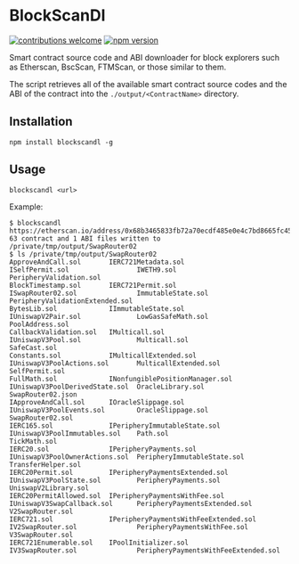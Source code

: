 # BlockScanDl
[![contributions welcome](https://img.shields.io/badge/contributions-welcome-brightgreen.svg?style=flat)](https://github.com/erbazz/blockscandl/issues) [![npm version](https://badge.fury.io/js/blockscandl.svg)](https://www.npmjs.com/package/blockscandl)

Smart contract source code and ABI downloader for block explorers such as Etherscan, BscScan, FTMScan, or those similar to them.

The script retrieves all of the available smart contract source codes and the ABI of the contract into the `./output/<ContractName>` directory.

## Installation

`npm install blockscandl -g`

## Usage

`blockscandl <url>`

Example:
```
$ blockscandl https://etherscan.io/address/0x68b3465833fb72a70ecdf485e0e4c7bd8665fc45
63 contract and 1 ABI files written to /private/tmp/output/SwapRouter02
$ ls /private/tmp/output/SwapRouter02               
ApproveAndCall.sol       IERC721Metadata.sol                    ISelfPermit.sol                 IWETH9.sol                            PeripheryValidation.sol
BlockTimestamp.sol       IERC721Permit.sol                      ISwapRouter02.sol               ImmutableState.sol                    PeripheryValidationExtended.sol
BytesLib.sol             IImmutableState.sol                    IUniswapV2Pair.sol              LowGasSafeMath.sol                    PoolAddress.sol
CallbackValidation.sol   IMulticall.sol                         IUniswapV3Pool.sol              Multicall.sol                         SafeCast.sol
Constants.sol            IMulticallExtended.sol                 IUniswapV3PoolActions.sol       MulticallExtended.sol                 SelfPermit.sol
FullMath.sol             INonfungiblePositionManager.sol        IUniswapV3PoolDerivedState.sol  OracleLibrary.sol                     SwapRouter02.json
IApproveAndCall.sol      IOracleSlippage.sol                    IUniswapV3PoolEvents.sol        OracleSlippage.sol                    SwapRouter02.sol
IERC165.sol              IPeripheryImmutableState.sol           IUniswapV3PoolImmutables.sol    Path.sol                              TickMath.sol
IERC20.sol               IPeripheryPayments.sol                 IUniswapV3PoolOwnerActions.sol  PeripheryImmutableState.sol           TransferHelper.sol
IERC20Permit.sol         IPeripheryPaymentsExtended.sol         IUniswapV3PoolState.sol         PeripheryPayments.sol                 UniswapV2Library.sol
IERC20PermitAllowed.sol  IPeripheryPaymentsWithFee.sol          IUniswapV3SwapCallback.sol      PeripheryPaymentsExtended.sol         V2SwapRouter.sol
IERC721.sol              IPeripheryPaymentsWithFeeExtended.sol  IV2SwapRouter.sol               PeripheryPaymentsWithFee.sol          V3SwapRouter.sol
IERC721Enumerable.sol    IPoolInitializer.sol                   IV3SwapRouter.sol               PeripheryPaymentsWithFeeExtended.sol
```